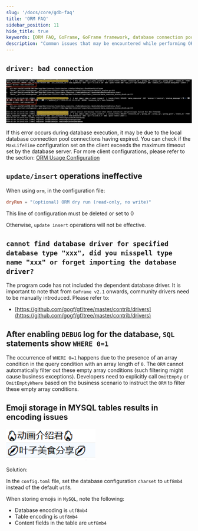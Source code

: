 ```yaml
---
slug: '/docs/core/gdb-faq'
title: 'ORM FAQ'
sidebar_position: 11
hide_title: true
keywords: [ORM FAQ, GoFrame, GoFrame framework, database connection pool, MaxLifeTime, SQL query, database driver, debug log, empty array condition, character set settings]
description: "Common issues that may be encountered while performing ORM operations with the GoFrame framework and their solutions, including connection errors caused by expired database connection pools, ineffective update and insert operations, inability to find database drivers, problems with query conditions having WHERE 0=1, and encoding issues with storing emojis in MySQL tables. Some configuration recommendations are also provided to optimize the experience."
---
```


## `driver: bad connection`

![](/markdown/7b384b6f57115b11938d9c0a30dde732.png)

If this error occurs during database execution, it may be due to the local database connection pool connections having expired. You can check if the `MaxLifeTime` configuration set on the client exceeds the maximum timeout set by the database server. For more client configurations, please refer to the section: [ORM Usage Configuration](./ORM使用配置/ORM使用配置.md)

## `update/insert` operations ineffective

When using `orm`, in the configuration file:

```toml
dryRun = "(optional) ORM dry run (read-only, no write)"
```

This line of configuration must be deleted or set to 0

Otherwise, `update insert` operations will not be effective.

## `cannot find database driver for specified database type "xxx", did you misspell type name "xxx" or forget importing the database driver?`

The program code has not included the dependent database driver. It is important to note that from `GoFrame v2.1` onwards, community drivers need to be manually introduced. Please refer to:

- [https://github.com/gogf/gf/tree/master/contrib/drivers](https://github.com/gogf/gf/tree/master/contrib/drivers)

## After enabling `DEBUG` log for the database, `SQL` statements show `WHERE 0=1`

The occurrence of `WHERE 0=1` happens due to the presence of an array condition in the query condition with an array length of `0`. The `ORM` cannot automatically filter out these empty array conditions (such filtering might cause business exceptions). Developers need to explicitly call `OmitEmpty` or `OmitEmptyWhere` based on the business scenario to instruct the `ORM` to filter these empty array conditions.

## Emoji storage in MYSQL tables results in encoding issues

![](/markdown/867e951b823bb2652a6b7d62f70a1ff3.png)

Solution:

In the `config.toml` file, set the database configuration `charset` to `utf8mb4` instead of the default `utf8`.

When storing emojis in `MySQL`, note the following:

- Database encoding is `utf8mb4`
- Table encoding is `utf8mb4`
- Content fields in the table are `utf8mb4`